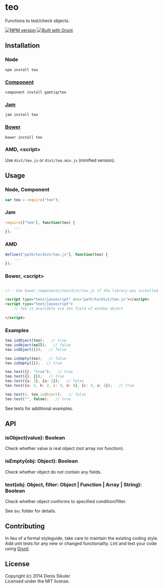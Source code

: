 # teo

Functions to test/check objects.

[![NPM version](https://badge.fury.io/js/teo.png)](http://badge.fury.io/js/teo)
[![Built with Grunt](https://cdn.gruntjs.com/builtwith.png)](http://gruntjs.com/)

## Installation

### Node

    npm install teo

### [Component](https://github.com/component/component)

    component install gamtiq/teo

### [Jam](http://jamjs.org)

    jam install teo

### [Bower](http://bower.io)

    bower install teo

### AMD, &lt;script&gt;

Use `dist/teo.js` or `dist/teo.min.js` (minified version).

## Usage

### Node, Component

```js
var teo = require("teo");
```

### Jam

```js
require(["teo"], function(teo) {
    ...
});
```

### AMD

```js
define(["path/to/dist/teo.js"], function(teo) {
    ...
});
```

### Bower, &lt;script&gt;

```html

<!-- Use bower_components/teo/dist/teo.js if the library was installed by Bower -->

<script type="text/javascript" src="path/to/dist/teo.js"></script>
<script type="text/javascript">
    // teo is available via teo field of window object
    ...
</script>
```

### Examples

```js
teo.isObject(teo);   // true
teo.isObject(null);   // false
teo.isObject([]);   // false

teo.isEmpty(teo);   // false
teo.isEmpty([]);   // true

teo.test({}, "true");   // true
teo.test({}, {});   // true
teo.test({a: 1}, {a: 2});   // false
teo.test({a: 1, b: 2, c: 3, d: 4}, {c: 3, a: 1});   // true

teo.test(1, teo.isObject);   // false
teo.test("", false);   // true
```

See tests for additional examples.

## API

### isObject(value): Boolean

Check whether value is real object (not array nor function).

### isEmpty(obj: Object): Boolean

Check whether object do not contain any fields.

### test(obj: Object, filter: Object | Function | Array | String): Boolean

Check whether object conforms to specified condition/filter.

See `doc` folder for details.


## Contributing
In lieu of a formal styleguide, take care to maintain the existing coding style.
Add unit tests for any new or changed functionality.
Lint and test your code using [Grunt](http://gruntjs.com/).

## License
Copyright (c) 2014 Denis Sikuler  
Licensed under the MIT license.
